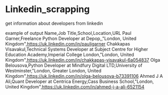 # Linkedin_scrapping

get information about developers from linkedin

example of output
Name,Job Title,School,Location,URL
Paul Garner,Freelance Python Developer at Depop,,"London, United Kingdom",https://uk.linkedin.com/in/pauljgarner
Chakkapas Visavakul,Technical Systems Developer at Subject Centre for Higher Education Academy,Imperial College London,"London, United Kingdom",https://uk.linkedin.com/in/chakkapas-visavakul-6a054837
Olga Belousova,Python Developer at Mindfury Digital LTD,University of Westminster,"London, Greater London, United Kingdom",https://uk.linkedin.com/in/olga-belousova-b73391106
Ahmed J A Ali,Quant Developer at Centrica Energy,Cass Business School,"London, United Kingdom",https://uk.linkedin.com/in/ahmed-j-a-ali-6521154

